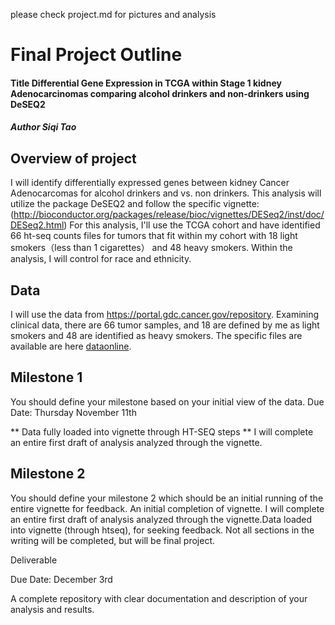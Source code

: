 please check project.md for pictures and analysis
# Final Project Outline
#### Title Differential Gene Expression in TCGA within Stage 1 kidney Adenocarcinomas comparing alcohol drinkers and non-drinkers using DeSEQ2
##### Author Siqi Tao

## Overview of project 
I will identify differentially expressed genes between kidney Cancer Adenocarcomas for alcohol drinkers and vs. non drinkers. This analysis will utilize the package DeSEQ2 and follow the specific vignette: (http://bioconductor.org/packages/release/bioc/vignettes/DESeq2/inst/doc/DESeq2.html) For this analysis, I'll use the TCGA cohort and have identified 66 ht-seq counts files for tumors that fit within my cohort with 18 light smokers（less than 1 cigarettes） and 48 heavy smokers. Within the analysis, I will control for race and ethnicity.

## Data

I will use the data from https://portal.gdc.cancer.gov/repository. Examining clinical data, there are 66 tumor samples, and 18 are defined by me as light smokers and 48 are identified as heavy smokers. The specific files are available are here [dataonline](https://portal.gdc.cancer.gov/repository?facetTab=cases&filters=%7B%22op%22%3A%22and%22%2C%22content%22%3A%5B%7B%22op%22%3A%22in%22%2C%22content%22%3A%7B%22field%22%3A%22cases.demographic.race%22%2C%22value%22%3A%5B%22white%22%5D%7D%7D%2C%7B%22op%22%3A%22in%22%2C%22content%22%3A%7B%22field%22%3A%22cases.primary_site%22%2C%22value%22%3A%5B%22kidney%22%5D%7D%7D%2C%7B%22op%22%3A%22in%22%2C%22content%22%3A%7B%22field%22%3A%22cases.project.program.name%22%2C%22value%22%3A%5B%22TCGA%22%5D%7D%7D%2C%7B%22op%22%3A%22in%22%2C%22content%22%3A%7B%22field%22%3A%22files.analysis.workflow_type%22%2C%22value%22%3A%5B%22STAR%20-%20Counts%22%5D%7D%7D%2C%7B%22op%22%3A%22in%22%2C%22content%22%3A%7B%22field%22%3A%22files.experimental_strategy%22%2C%22value%22%3A%5B%22RNA-Seq%22%5D%7D%7D%5D%7D&searchTableTab=files).

## Milestone 1

You should define your milestone based on your initial view of the data. Due Date: Thursday November 11th

** Data fully loaded into vignette through HT-SEQ steps ** I will complete an entire first draft of analysis analyzed through the vignette.

## Milestone 2

You should define your milestone 2 which should be an initial running of the entire vignette for feedback. An initial completion of vignette. I will complete an entire first draft of analysis analyzed through the vignette.Data loaded into vignette (through htseq), for seeking feedback. Not all sections in the writing will be completed, but will be final project.

Deliverable

Due Date: December 3rd

A complete repository with clear documentation and description of your analysis and results.


